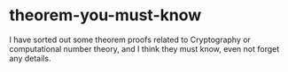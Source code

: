 # theorem-you-must-know
I have sorted out some theorem proofs related to Cryptography or computational number theory, and I think they must know, even not forget any details.
